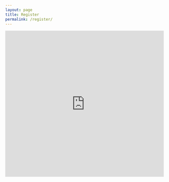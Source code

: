```yaml
---
layout: page
title: Register
permalink: /register/
---
```

<iframe allowtransparency="true" src="https://myc3church.elvanto.eu/form/90bb9b2f-ee44-47e5-9954-2c309a5a8aa7" frameborder="0" style="width:100%; height:465px; border:none;"></iframe>